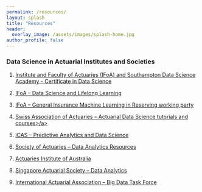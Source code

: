 ```yaml
---
permalink: /resources/
layout: splash
title: "Resources"
header:
  overlay_image: /assets/images/splash-home.jpg
author_profile: false
---
```


### Data Science in Actuarial Institutes and Societies

1. <a href="https://www.actuaries.org.uk/learn-and-develop/lifelong-learning/certificate-data-science">Institute and Faculty of Actuaries (IFoA) and Southampton Data Science Academy - Certificate in Data Science</a>


2.	<a href=" https://www.actuaries.org.uk/learn-and-develop/lifelong-learning/data-science">IFoA – Data Science and Lifelong Learning</a>


3.	<a href="https://institute-and-faculty-of-actuaries.github.io/mlr-blog/">IFoA – General Insurance Machine Learning in Reserving working party</a>


4.	<a href="https://www.actuarialdatascience.org/ADS-Tutorials/">Swiss Association of Actuaries – Actuarial Data Science tutorials and courses>/a>


5.	<a href="https://thecasinstitute.org/professional-education/predictive-analytics/">iCAS – Predictive Analytics and Data Science</a>


6.	<a href="https://www.soa.org/sections/technology/technology-data-analytics-resources/">Society of Actuaries – Data Analytics Resources</a>


7.	<a href="https://www.actuaries.asn.au/microsites/actuaries-in-data-analytics/knowledge"> Actuaries Institute of Australia </a>


8.	<a href="https://www.actuaries.org.sg/big_data"> Singapore Actuarial Society – Data Analytics</a>


9.	<a href="https://www.actuaries.org/IAA/IAA/Task_Force/Big_Data_Task_Force.aspx?WebsiteKey=ff59269c-4928-4369-a169-03e74a6bd8ca&CommitteeTabs=3#CommitteeTabs">International Actuarial Association – Big Data Task Force</a>


